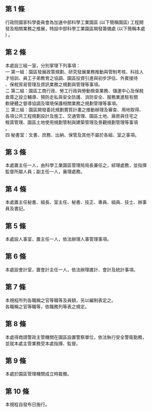 第 1 條
-------
行政院國家科學委員會為加速中部科學工業園區 (以下簡稱園區) 工程開  
發及相關業務之推展，特設中部科學工業園區開發籌備處 (以下簡稱本處  
) 。

第 2 條
-------
本處設三組一室，分別掌理下列事項：                                
一  第一組：園區發展政策規劃、研究發展業務推動與管制考核、科技人  
    才培訓、員工子弟教育之協調、園區投資引進與初步評估、外賓接待  
    、保稅貿易管理及資訊業務之規劃與管理等事項。                  
二  第二組：園區工商行政、勞工行政與勞動檢查業務、儲運中心及保稅  
    倉庫之設立輔導、預防走私與安全防護、消防安全、服務業進駐有關  
    軟硬體之督導協調及環境保護相關業務之規劃管理等事項。          
三  第三組：園區開發委託規劃實質計畫之推動辦理及審查、用地取得、  
    各項公共工程規劃設計及施工、交通管理、園區土地、廠房與住宅之  
    租賃管理、園區土地使用規劃管制與建築管理及景觀規劃管理等事項  
    。                                                            
四  秘書室：文書、庶務、出納、保管及其他不屬於各組、室之事項。

第 3 條
-------
本處置主任一人，由科學工業園區管理局局長兼任之，綜理處務，並指揮   
監督所屬人員；副主任一人，襄理處務。

第 4 條
-------
本處置主任秘書、組長、室主任、秘書、技正、專員、組員、技士、辦事   
員及書記。

第 5 條
-------
本處設人事室，置主任一人，依法辦理人事管理事項。

第 6 條
-------
本處設會計室，置會計主任一人，依法辦理歲計、會計及統計事項。

第 7 條
-------
本規程所列各職稱之官等職等及員額，另以編制表定之。                
各職稱之官等職等，依職務列等表之規定。

第 8 條
-------
本處得商請警政主管機關在園區設置警察單位，依法執行安全警衛勤務，  
並就本處主管業務受本處指揮、監督。

第 9 條
-------
本處於園區管理機關成立時裁撤。

第 10 條
--------
本規程自發布日施行。


